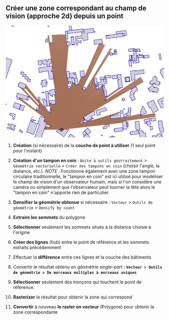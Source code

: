 ## Créer **une zone correspondant au champ de vision** (approche 2d) **depuis un point**

![](./TP3/img/fieldofview.png)

1. **Création** (si nécessaire) de la **couche de point à utiliser** (1 seul point pour l'instant)

2. **Création d'un tampon en coin** : `Boite à outils géotraitement` > `Géométrie vectorielle` > `Créer des tampons en coin` (choisir l'angle, la distance, etc.). *NOTE* : Fonctionne également avec une zone tampon circulaire traditionnelle, le "tampon en coin" est ici utilisé pour modéliser le champ de vision d'un observateur humain, mais si l'on considère une caméra ou simplement que l'observateur peut tourner la tête alors le "tampon en coin" n'apporte rien de particulier.

3. **Densifier la géométrie obtenue** si nécessaire : `Vecteur` > `Outils de géométrie` > `Densify by count`

4. **Extraire les sommets** du polygone

5. **Sélectionner** seulement les sommets situés à la distance choisie à l'origine

7. **Créer des lignes** *(hub)* entre le point de référence et les sommets extraits précédemment

8. Effectuer la **différence** entre ces lignes et la couche des bâtiments

9. Convertir le résultat obtenu en géométrie *single-part* : **`Vecteur > Outils de géométrie > De morceaux multiples à morceaux uniques`**

10. **Sélectionner** seulement des tronçons qui touchent le point de référence.

11. **Rasterizer** le résultat pour obtenir la zone qui correspond

12. **Convertir** à nouveau **le raster en vecteur** (Polygone) pour obtenir la zone correspondante
